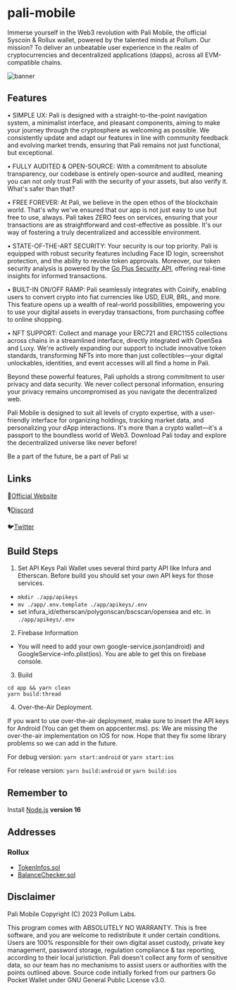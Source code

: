 # pali-mobile

Immerse yourself in the Web3 revolution with Pali Mobile, the official Syscoin & Rollux wallet, powered by the talented minds at Pollum. Our mission? To deliver an unbeatable user experience in the realm of cryptocurrencies and decentralized applications (dapps), across all EVM-compatible chains.

![banner](img/banner.png)

## Features

• SIMPLE UX: Pali is designed with a straight-to-the-point navigation system, a minimalist interface, and pleasant components, aiming to make your journey through the cryptosphere as welcoming as possible. We consistently update and adapt our features in line with community feedback and evolving market trends, ensuring that Pali remains not just functional, but exceptional.

• FULLY AUDITED & OPEN-SOURCE: With a commitment to absolute transparency, our codebase is entirely open-source and audited, meaning you can not only trust Pali with the security of your assets, but also verify it. What's safer than that?

• FREE FOREVER: At Pali, we believe in the open ethos of the blockchain world. That's why we've ensured that our app is not just easy to use but free to use, always. Pali takes ZERO fees on services, ensuring that your transactions are as straightforward and cost-effective as possible. It's our way of fostering a truly decentralized and accessible environment.

• STATE-OF-THE-ART SECURITY: Your security is our top priority. Pali is equipped with robust security features including Face ID login, screenshot protection, and the ability to revoke token approvals. Moreover, our token security analysis is powered by the [Go Plus Security API](https://gopluslabs.io/), offering real-time insights for informed transactions.

• BUILT-IN ON/OFF RAMP: Pali seamlessly integrates with Coinify, enabling users to convert crypto into fiat currencies like USD, EUR, BRL, and more. This feature opens up a wealth of real-world possibilities, empowering you to use your digital assets in everyday transactions, from purchasing coffee to online shopping.

• NFT SUPPORT: Collect and manage your ERC721 and ERC1155 collections across chains in a streamlined interface, directly integrated with OpenSea and Luxy. We're actively expanding our support to include innovative token standards, transforming NFTs into more than just collectibles—your digital unlockables, identities, and event accesses will all find a home in Pali.

Beyond these powerful features, Pali upholds a strong commitment to user privacy and data security. We never collect personal information, ensuring your privacy remains uncompromised as you navigate the decentralized web.

Pali Mobile is designed to suit all levels of crypto expertise, with a user-friendly interface for organizing holdings, tracking market data, and personalizing your dApp interactions. It's more than a crypto wallet—it's a passport to the boundless world of Web3. Download Pali today and explore the decentralized universe like never before!

Be a part of the future, be a part of Pali 🕉️

## Links

🔗[Official Website](https://paliwallet.com/)

🎙[Discord](https://discord.gg/syscoin)

🐦[Twitter](https://twitter.com/PaliWallet)

## Build Steps

1. Set API Keys
   Pali Wallet uses several third party API like Infura and Etherscan. Before build you should set your own API keys for those services.

- `mkdir ./app/apikeys`
- `mv ./app/.env.template ./app/apikeys/.env`
- set infura_id/etherscan/polygonscan/bscscan/opensea and etc. in `./app/apikeys/.env`

2. Firebase Information

- You will need to add your own google-service.json(android) and GoogleService-info.plist(ios). You are able to get this on firebase console.

3. Build

```
cd app && yarn clean
yarn build:thread
```

4. Over-the-Air Deployment.

If you want to use over-the-air deployment, make sure to insert the API keys for Android (You can get them on appcenter.ms).
ps: We are missing the over-the-air implementation on IOS for now. Hope that they fix some library problems so we can add in the future.

For debug version:
`yarn start:android`
or
`yarn start:ios`

For release version:
`yarn build:android`
or
`yarn build:ios`

## Remember to

Install [Node.js](https://nodejs.org) **version 16**

## Addresses

### Rollux

- [TokenInfos.sol](0xAbD231AA41B691585F029Ecfd43B4B93b15b1D3a)
- [BalanceChecker.sol](0x1ACD0B3bCC084D02Fa4E9017997BaF2F4aa256F4)

## Disclaimer

Pali Mobile Copyright (C) 2023 Pollum Labs.

This program comes with ABSOLUTELY NO WARRANTY.
This is free software, and you are welcome to redistribute it under certain conditions.
Users are 100% responsible for their own digital asset custody, private key management, password storage, regulation compliance & tax reporting, according to their local juristiction. Pali doesn't collect any form of sensitive data, so our team has no mechanisms to assist users or authorities with the points outlined above.
Source code initially forked from our partners Go Pocket Wallet under GNU General Public License v3.0.
